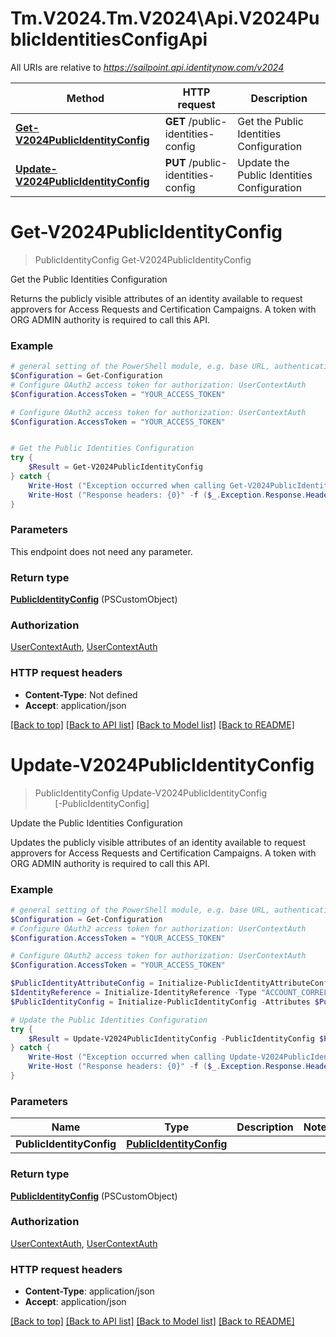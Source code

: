 # Tm.V2024.Tm.V2024\Api.V2024PublicIdentitiesConfigApi

All URIs are relative to *https://sailpoint.api.identitynow.com/v2024*

Method | HTTP request | Description
------------- | ------------- | -------------
[**Get-V2024PublicIdentityConfig**](V2024PublicIdentitiesConfigApi.md#Get-V2024PublicIdentityConfig) | **GET** /public-identities-config | Get the Public Identities Configuration
[**Update-V2024PublicIdentityConfig**](V2024PublicIdentitiesConfigApi.md#Update-V2024PublicIdentityConfig) | **PUT** /public-identities-config | Update the Public Identities Configuration


<a id="Get-V2024PublicIdentityConfig"></a>
# **Get-V2024PublicIdentityConfig**
> PublicIdentityConfig Get-V2024PublicIdentityConfig<br>

Get the Public Identities Configuration

Returns the publicly visible attributes of an identity available to request approvers for Access Requests and Certification Campaigns. A token with ORG ADMIN authority is required to call this API.

### Example
```powershell
# general setting of the PowerShell module, e.g. base URL, authentication, etc
$Configuration = Get-Configuration
# Configure OAuth2 access token for authorization: UserContextAuth
$Configuration.AccessToken = "YOUR_ACCESS_TOKEN"

# Configure OAuth2 access token for authorization: UserContextAuth
$Configuration.AccessToken = "YOUR_ACCESS_TOKEN"


# Get the Public Identities Configuration
try {
    $Result = Get-V2024PublicIdentityConfig
} catch {
    Write-Host ("Exception occurred when calling Get-V2024PublicIdentityConfig: {0}" -f ($_.ErrorDetails | ConvertFrom-Json))
    Write-Host ("Response headers: {0}" -f ($_.Exception.Response.Headers | ConvertTo-Json))
}
```

### Parameters
This endpoint does not need any parameter.

### Return type

[**PublicIdentityConfig**](PublicIdentityConfig.md) (PSCustomObject)

### Authorization

[UserContextAuth](../README.md#UserContextAuth), [UserContextAuth](../README.md#UserContextAuth)

### HTTP request headers

 - **Content-Type**: Not defined
 - **Accept**: application/json

[[Back to top]](#) [[Back to API list]](../README.md#documentation-for-api-endpoints) [[Back to Model list]](../README.md#documentation-for-models) [[Back to README]](../README.md)

<a id="Update-V2024PublicIdentityConfig"></a>
# **Update-V2024PublicIdentityConfig**
> PublicIdentityConfig Update-V2024PublicIdentityConfig<br>
> &nbsp;&nbsp;&nbsp;&nbsp;&nbsp;&nbsp;&nbsp;&nbsp;[-PublicIdentityConfig] <PSCustomObject><br>

Update the Public Identities Configuration

Updates the publicly visible attributes of an identity available to request approvers for Access Requests and Certification Campaigns. A token with ORG ADMIN authority is required to call this API.

### Example
```powershell
# general setting of the PowerShell module, e.g. base URL, authentication, etc
$Configuration = Get-Configuration
# Configure OAuth2 access token for authorization: UserContextAuth
$Configuration.AccessToken = "YOUR_ACCESS_TOKEN"

# Configure OAuth2 access token for authorization: UserContextAuth
$Configuration.AccessToken = "YOUR_ACCESS_TOKEN"

$PublicIdentityAttributeConfig = Initialize-PublicIdentityAttributeConfig -Key "country" -Name "Country"
$IdentityReference = Initialize-IdentityReference -Type "ACCOUNT_CORRELATION_CONFIG" -Id "2c9180a46faadee4016fb4e018c20639" -Name "Thomas Edison"
$PublicIdentityConfig = Initialize-PublicIdentityConfig -Attributes $PublicIdentityAttributeConfig -Modified (Get-Date) -ModifiedBy $IdentityReference # PublicIdentityConfig | 

# Update the Public Identities Configuration
try {
    $Result = Update-V2024PublicIdentityConfig -PublicIdentityConfig $PublicIdentityConfig
} catch {
    Write-Host ("Exception occurred when calling Update-V2024PublicIdentityConfig: {0}" -f ($_.ErrorDetails | ConvertFrom-Json))
    Write-Host ("Response headers: {0}" -f ($_.Exception.Response.Headers | ConvertTo-Json))
}
```

### Parameters

Name | Type | Description  | Notes
------------- | ------------- | ------------- | -------------
 **PublicIdentityConfig** | [**PublicIdentityConfig**](PublicIdentityConfig.md)|  | 

### Return type

[**PublicIdentityConfig**](PublicIdentityConfig.md) (PSCustomObject)

### Authorization

[UserContextAuth](../README.md#UserContextAuth), [UserContextAuth](../README.md#UserContextAuth)

### HTTP request headers

 - **Content-Type**: application/json
 - **Accept**: application/json

[[Back to top]](#) [[Back to API list]](../README.md#documentation-for-api-endpoints) [[Back to Model list]](../README.md#documentation-for-models) [[Back to README]](../README.md)

